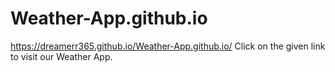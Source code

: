 # Weather-App.github.io
https://dreamerr365.github.io/Weather-App.github.io/ Click on the given link to visit our Weather App.
